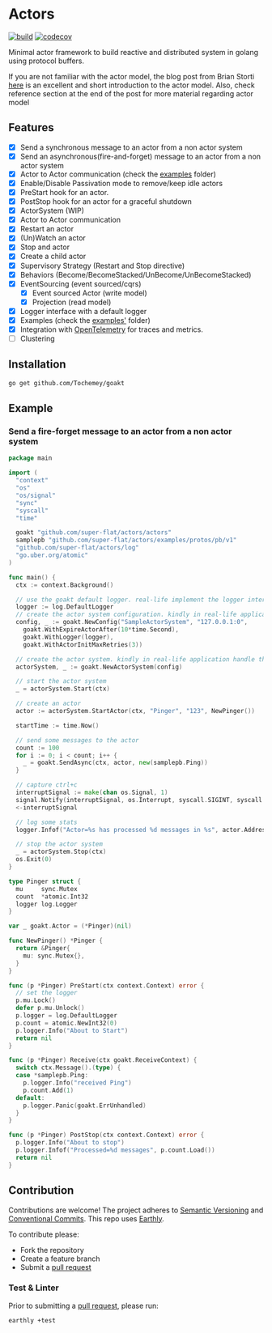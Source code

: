 # Actors
[![build](https://img.shields.io/github/actions/workflow/status/super-flat/actors/build.yml?branch=main)](https://github.com/Tochemey/goakt/actions/workflows/build.yml)
[![codecov](https://codecov.io/gh/Tochemey/goakt/branch/main/graph/badge.svg?token=J0p9MzwSRH)](https://codecov.io/gh/Tochemey/goakt)

Minimal actor framework to build reactive and distributed system in golang using protocol buffers.

If you are not familiar with the actor model, the blog post from Brian Storti [here](https://www.brianstorti.com/the-actor-model/) is an excellent and short introduction to the actor model. 
Also, check reference section at the end of the post for more material regarding actor model

## Features

- [x] Send a synchronous message to an actor from a non actor system
- [x] Send an asynchronous(fire-and-forget) message to an actor from a non actor system
- [x] Actor to Actor communication (check the [examples](./examples/actor-to-actor) folder)
- [x] Enable/Disable Passivation mode to remove/keep idle actors 
- [x] PreStart hook for an actor. 
- [x] PostStop hook for an actor for a graceful shutdown
- [x] ActorSystem (WIP) 
- [x] Actor to Actor communication
- [x] Restart an actor 
- [x] (Un)Watch an actor
- [X] Stop and actor
- [x] Create a child actor
- [x] Supervisory Strategy (Restart and Stop directive) 
- [x] Behaviors (Become/BecomeStacked/UnBecome/UnBecomeStacked)
- [x] EventSourcing (event sourced/cqrs)
    - [x] Event sourced Actor (write model)
    - [x] Projection (read model)
- [x] Logger interface with a default logger
- [x] Examples (check the [examples'](./examples) folder)
- [x] Integration with [OpenTelemetry](https://github.com/open-telemetry/opentelemetry-go) for traces and metrics.
- [ ] Clustering

## Installation
```bash
go get github.com/Tochemey/goakt
```

## Example

### Send a fire-forget message to an actor from a non actor system

```go
package main

import (
  "context"
  "os"
  "os/signal"
  "sync"
  "syscall"
  "time"

  goakt "github.com/super-flat/actors/actors"
  samplepb "github.com/super-flat/actors/examples/protos/pb/v1"
  "github.com/super-flat/actors/log"
  "go.uber.org/atomic"
)

func main() {
  ctx := context.Background()

  // use the goakt default logger. real-life implement the logger interface
  logger := log.DefaultLogger
  // create the actor system configuration. kindly in real-life application handle the error
  config, _ := goakt.NewConfig("SampleActorSystem", "127.0.0.1:0",
    goakt.WithExpireActorAfter(10*time.Second),
    goakt.WithLogger(logger),
    goakt.WithActorInitMaxRetries(3))

  // create the actor system. kindly in real-life application handle the error
  actorSystem, _ := goakt.NewActorSystem(config)

  // start the actor system
  _ = actorSystem.Start(ctx)

  // create an actor
  actor := actorSystem.StartActor(ctx, "Pinger", "123", NewPinger())

  startTime := time.Now()

  // send some messages to the actor
  count := 100
  for i := 0; i < count; i++ {
    _ = goakt.SendAsync(ctx, actor, new(samplepb.Ping))
  }

  // capture ctrl+c
  interruptSignal := make(chan os.Signal, 1)
  signal.Notify(interruptSignal, os.Interrupt, syscall.SIGINT, syscall.SIGTERM)
  <-interruptSignal

  // log some stats
  logger.Infof("Actor=%s has processed %d messages in %s", actor.Address(), actor.ReceivedCount(ctx), time.Since(startTime))

  // stop the actor system
  _ = actorSystem.Stop(ctx)
  os.Exit(0)
}

type Pinger struct {
  mu     sync.Mutex
  count  *atomic.Int32
  logger log.Logger
}

var _ goakt.Actor = (*Pinger)(nil)

func NewPinger() *Pinger {
  return &Pinger{
    mu: sync.Mutex{},
  }
}

func (p *Pinger) PreStart(ctx context.Context) error {
  // set the logger
  p.mu.Lock()
  defer p.mu.Unlock()
  p.logger = log.DefaultLogger
  p.count = atomic.NewInt32(0)
  p.logger.Info("About to Start")
  return nil
}

func (p *Pinger) Receive(ctx goakt.ReceiveContext) {
  switch ctx.Message().(type) {
  case *samplepb.Ping:
    p.logger.Info("received Ping")
    p.count.Add(1)
  default:
    p.logger.Panic(goakt.ErrUnhandled)
  }
}

func (p *Pinger) PostStop(ctx context.Context) error {
  p.logger.Info("About to stop")
  p.logger.Infof("Processed=%d messages", p.count.Load())
  return nil
}

```

## Contribution
Contributions are welcome!
The project adheres to [Semantic Versioning](https://semver.org) and [Conventional Commits](https://www.conventionalcommits.org/en/v1.0.0/).
This repo uses [Earthly](https://earthly.dev/get-earthly).

To contribute please:
- Fork the repository
- Create a feature branch
- Submit a [pull request](https://help.github.com/articles/using-pull-requests)

### Test & Linter
Prior to submitting a [pull request](https://help.github.com/articles/using-pull-requests), please run:
```bash
earthly +test
```
